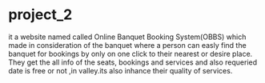 # project_2
it a website named called Online Banquet Booking System(OBBS)  which made in consideration of the banquet where a person  can easly find the banquet for bookings by only on one click to their nearest or desire place. They get the all info of the seats, bookings and services and also requeried date is free or not ,in valley.its also inhance their quality of services.

